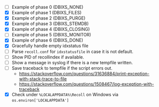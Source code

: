 - [ ] Example of phase 0 (DBIXS_NONE)
- [x] Example of phase 1 (DBIXS_FILES)
- [x] Example of phase 2 (DBIXS_PURGE)
- [x] Example of phase 3 (DBIXS_STEMDB)
- [x] Example of phase 4 (DBIXS_CLOSING)
- [ ] Example of phase 5 (DBIXS_MONITOR)
- [x] Example of phase 6 (DBIXS_DONE)
- [x] Gracefully handle empty idxstatus file
- [ ] Parse `recoll.conf` for `idxstatusfile` in case it is not default.
- [ ] Show PID of recollindex if available.
- [ ] Show a message in syslog if there is a new tempfile written.
- [ ] Save traceback to tempfile if the script errors out.
    - https://stackoverflow.com/questions/31636884/print-exception-with-stack-trace-to-file
    - https://stackoverflow.com/questions/1508467/log-exception-with-traceback
- [x] Check under `%LOCALAPPDATA%\Recoll` on Windows via `os.environ['LOCALAPPDATA']`
